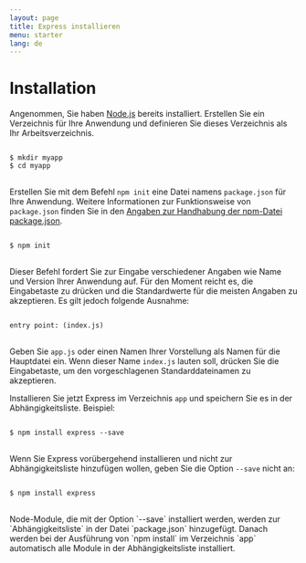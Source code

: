 ```yaml
---
layout: page
title: Express installieren
menu: starter
lang: de
---
```


# Installation

Angenommen, Sie haben [Node.js](https://nodejs.org/) bereits installiert. Erstellen Sie ein Verzeichnis für Ihre Anwendung und definieren Sie dieses Verzeichnis als Ihr Arbeitsverzeichnis.

<pre>
<code class="language-sh" translate="no">
$ mkdir myapp
$ cd myapp
</code>
</pre>

Erstellen Sie mit dem Befehl `npm init` eine Datei namens `package.json` für Ihre Anwendung. Weitere Informationen zur Funktionsweise von `package.json` finden Sie in den [Angaben zur Handhabung der npm-Datei package.json](https://docs.npmjs.com/files/package.json).

<pre>
<code class="language-sh" translate="no">
$ npm init
</code>
</pre>

Dieser Befehl fordert Sie zur Eingabe verschiedener Angaben wie Name und Version Ihrer Anwendung auf. Für den Moment reicht es, die Eingabetaste zu drücken und die Standardwerte für die meisten Angaben zu akzeptieren. Es gilt jedoch folgende Ausnahme:

<pre>
<code class="language-sh" translate="no">
entry point: (index.js)
</code>
</pre>

Geben Sie `app.js` oder einen Namen Ihrer Vorstellung als Namen für die Hauptdatei ein. Wenn dieser Name `index.js` lauten soll, drücken Sie die Eingabetaste, um den vorgeschlagenen Standarddateinamen zu akzeptieren.

Installieren Sie jetzt Express im Verzeichnis `app` und speichern Sie es in der Abhängigkeitsliste. Beispiel:

<pre>
<code class="language-sh" translate="no">
$ npm install express --save
</code>
</pre>

Wenn Sie Express vorübergehend installieren und nicht zur Abhängigkeitsliste hinzufügen wollen, geben Sie die Option `--save` nicht an:

<pre>
<code class="language-sh" translate="no">
$ npm install express
</code>
</pre>

<div class="doc-box doc-info" markdown="1">
Node-Module, die mit der Option `--save` installiert werden, werden zur `Abhängigkeitsliste` in der Datei `package.json` hinzugefügt. Danach werden bei der Ausführung von `npm install` im Verzeichnis `app` automatisch alle Module in der Abhängigkeitsliste installiert.
</div>
